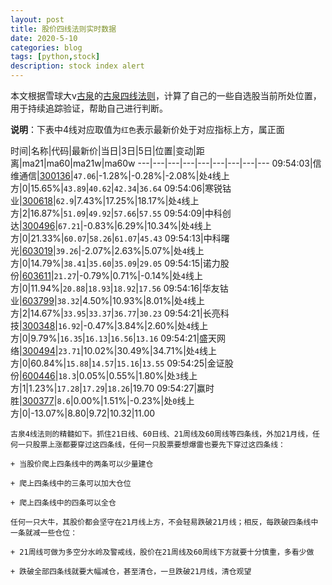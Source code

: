```yaml
---
layout: post
title: 股价四线法则实时数据
date: 2020-5-10
categories: blog
tags: [python,stock]
description: stock index alert
---
```



本文根据雪球大v[古泉](https://xueqiu.com/u/7148646888)的[古泉四线法则](https://xueqiu.com/7148646888/130498192)，计算了自己的一些自选股当前所处位置，用于持续追踪验证，帮助自己进行判断。

**说明**：下表中4线对应取值为`红色`表示最新价处于对应指标上方，属正面

时间|名称|代码|最新价|当日|3日|5日|位置|变动|距离|ma21|ma60|ma21w|ma60w
---|---|---|---|---|---|---|---|---
09:54:03|信维通信|[300136](https://xueqiu.com/S/SZ300136)|`47.06`|-1.28%|-0.28%|-2.08%|处`4`线上方|0|15.65%|`43.89`|`40.62`|`42.34`|`36.64`
09:54:06|寒锐钴业|[300618](https://xueqiu.com/S/SZ300618)|`62.9`|7.43%|17.25%|18.17%|处`4`线上方|2|16.87%|`51.09`|`49.92`|`57.66`|`57.55`
09:54:09|中科创达|[300496](https://xueqiu.com/S/SZ300496)|`67.21`|-0.83%|6.29%|10.34%|处`4`线上方|0|21.33%|`60.07`|`58.26`|`61.07`|`45.43`
09:54:13|中科曙光|[603019](https://xueqiu.com/S/SH603019)|`39.26`|-2.07%|2.63%|5.07%|处`4`线上方|0|14.79%|`38.41`|`35.60`|`35.09`|`29.05`
09:54:15|诺力股份|[603611](https://xueqiu.com/S/SH603611)|`21.27`|-0.79%|0.71%|-0.14%|处`4`线上方|0|11.94%|`20.88`|`18.93`|`18.92`|`17.56`
09:54:16|华友钴业|[603799](https://xueqiu.com/S/SH603799)|`38.32`|4.50%|10.93%|8.01%|处`4`线上方|2|14.67%|`33.95`|`33.37`|`36.77`|`30.23`
09:54:21|长亮科技|[300348](https://xueqiu.com/S/SZ300348)|`16.92`|-0.47%|3.84%|2.60%|处`4`线上方|0|9.79%|`16.35`|`16.13`|`16.56`|`13.16`
09:54:21|盛天网络|[300494](https://xueqiu.com/S/SZ300494)|`23.71`|10.02%|30.49%|34.71%|处`4`线上方|0|60.84%|`15.88`|`14.57`|`15.16`|`13.55`
09:54:25|金证股份|[600446](https://xueqiu.com/S/SH600446)|`18.3`|0.05%|0.55%|1.80%|处`3`线上方|1|1.23%|`17.28`|`17.29`|`18.26`|19.70
09:54:27|赢时胜|[300377](https://xueqiu.com/S/SZ300377)|`8.6`|0.00%|1.51%|-0.23%|处`0`线上方|0|-13.07%|8.80|9.72|10.32|11.00

```
古泉4线法则的精髓如下。抓住21日线、60日线、21周线及60周线等四条线，外加21月线，任何一只股票上涨都要穿过这四条线，任何一只股票要想爆雷也要先下穿过这四条线：

+ 当股价爬上四条线中的两条可以少量建仓

+ 爬上四条线中的三条可以加大仓位

+ 爬上四条线中的四条可以全仓

任何一只大牛，其股价都会坚守在21月线上方，不会轻易跌破21月线；相反，每跌破四条线中一条就减一些仓位：

+ 21周线可做为多空分水岭及警戒线，股价在21周线及60周线下方就要十分慎重，多看少做

+ 跌破全部四条线就要大幅减仓，甚至清仓，一旦跌破21月线，清仓观望
```